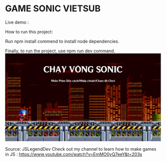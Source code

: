 # GAME SONIC VIETSUB

Live demo : 

How to run this project:

Run npm install commend to install node dependencies.

Finally, to run the project, use npm run dev command.
![alt text](image.png)

Source: JSLegendDev
Check out my channel to learn how to make games in JS : https://www.youtube.com/watch?v=EmMO0yQ7eeY&t=203s